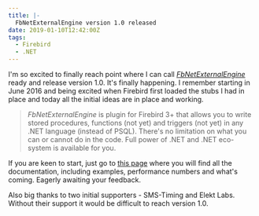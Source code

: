 ```yaml
---
title: |-
  FbNetExternalEngine version 1.0 released
date: 2019-01-10T12:42:00Z
tags:
  - Firebird
  - .NET
---
```

I'm so excited to finally reach point where I can call [_FbNetExternalEngine_][1] ready and release version 1.0. It's finally happening. I remember starting in June 2016 and being excited when Firebird first loaded the stubs I had in place and today all the initial ideas are in place and working.

<!-- excerpt -->

> _FbNetExternalEngine_ is plugin for Firebird 3+ that allows you to write stored procedures, functions (not yet) and triggers (not yet) in any .NET language (instead of PSQL). There's no limitation on what you can or cannot do in the code. Full power of .NET and .NET eco-system is available for you.

If you are keen to start, just go to [this page][1] where you will find all the documentation, including examples, performance numbers and what's coming. Eagerly awaiting your feedback.

Also big thanks to two initial supporters - SMS-Timing and Elekt Labs. Without their support it would be difficult to reach version 1.0.

[1]: https://www.fbnetexternalengine.com